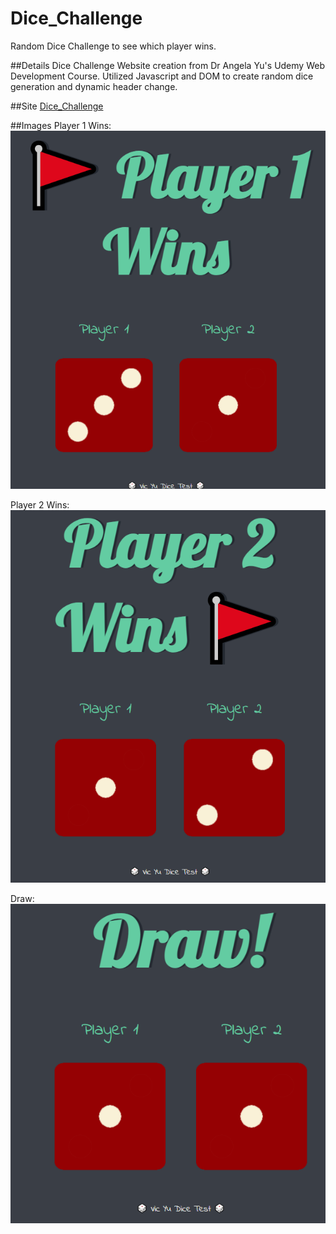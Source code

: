 # Dice_Challenge
Random Dice Challenge to see which player wins.

##Details
Dice Challenge Website creation from Dr Angela Yu's Udemy Web Development Course.
Utilized Javascript and DOM to create random dice generation and dynamic header change.

##Site
[Dice_Challenge](https://mrvicyu.github.io/Dice_Challenge/)



##Images
Player 1 Wins:
![p1wins](https://github.com/mrvicyu/Dice_Challenge/blob/main/images/p1w.png?raw=true)

Player 2 Wins:
![p2wins](https://github.com/mrvicyu/Dice_Challenge/blob/main/images/p2w.png?raw=true)

Draw:
![draw](https://github.com/mrvicyu/Dice_Challenge/blob/main/images/draw.png?raw=true)
